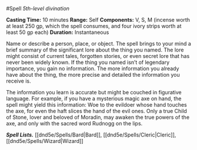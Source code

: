 #Spell
*5th-level divination*

**Casting Time:** 10 minutes
**Range:** Self
**Components:** V, S, M (incense worth at least 250 gp, which the spell consumes, and four ivory strips worth at least 50 gp each)
**Duration:** Instantaneous

Name or describe a person, place, or object. The spell brings to your mind a brief summary of the significant lore about the thing you named. The lore might consist of current tales, forgotten stories, or even secret lore that has never been widely known. If the thing you named isn’t of legendary importance, you gain no information. The more information you already have about the thing, the more precise and detailed the information you receive is.

The information you learn is accurate but might be couched in figurative language. For example, if you have a mysterious magic axe on hand, the spell might yield this information: Woe to the evildoer whose hand touches the axe, for even the haft slices the hand of the evil ones. Only a true Child of Stone, lover and beloved of Moradin, may awaken the true powers of the axe, and only with the sacred word Rudnogg on the lips.

***Spell Lists.*** [[dnd5e/Spells/Bard\|Bard]], [[dnd5e/Spells/Cleric\|Cleric]], [[dnd5e/Spells/Wizard\|Wizard]]